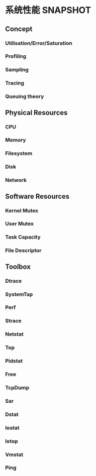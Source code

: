 # 系统性能 SNAPSHOT

## Concept
### Utilisation/Error/Saturation
### Profiling
### Sampling
### Tracing
### Queuing theory

## Physical Resources
### CPU
### Memory
### Filesystem
### Disk
### Network

## Software Resources
### Kernel Mutex
### User Mutex
### Task Capacity
### File Descriptor

## Toolbox
### Dtrace
### SystemTap
### Perf
### Strace
### Netstat
### Top
### Pidstat
### Free
### TcpDump
### Sar
### Dstat
### Iostat
### Iotop
### Vmstat
### Ping
